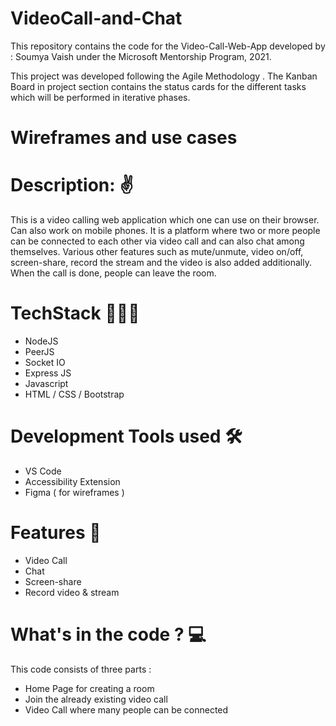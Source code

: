 # VideoCall-and-Chat

This repository contains the code for the Video-Call-Web-App developed by : Soumya Vaish under the Microsoft Mentorship Program, 2021. 

This project was developed following the Agile Methodology . The Kanban Board in project section contains the status cards for the different tasks which will be performed in iterative phases.

# Wireframes and use cases
# Description: ✌
This is a video calling web application which one can use on their browser. Can also work on mobile phones.
It is a platform where two or more people can be connected to each other via video call and can also chat among themselves. Various other features such as mute/unmute, video on/off, screen-share, record the stream and the video is also added additionally. When the call is done, people can leave the room. 

# TechStack 👩🏻‍💻
* NodeJS
* PeerJS
* Socket IO
* Express JS
* Javascript
* HTML / CSS / Bootstrap

# Development Tools used 🛠
* VS Code
* Accessibility Extension
* Figma ( for wireframes )

# Features 📃
* Video Call
* Chat 
* Screen-share
* Record video & stream

# What's in the code ? 💻
This code consists of three parts :
* Home Page for creating a room
* Join the already existing video call
* Video Call where many people can be connected



